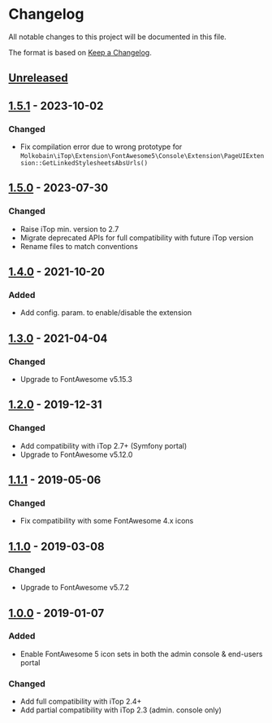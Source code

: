 # Changelog
All notable changes to this project will be documented in this file.

The format is based on [Keep a Changelog](https://keepachangelog.com/en/1.0.0/).

## [Unreleased]

## [1.5.1] - 2023-10-02
### Changed
- Fix compilation error due to wrong prototype for `Molkobain\iTop\Extension\FontAwesome5\Console\Extension\PageUIExtension::GetLinkedStylesheetsAbsUrls()`

## [1.5.0] - 2023-07-30
### Changed
- Raise iTop min. version to 2.7
- Migrate deprecated APIs for full compatibility with future iTop version
- Rename files to match conventions

## [1.4.0] - 2021-10-20
### Added
- Add config. param. to enable/disable the extension

## [1.3.0] - 2021-04-04
### Changed
- Upgrade to FontAwesome v5.15.3

## [1.2.0] - 2019-12-31
### Changed
- Add compatibility with iTop 2.7+ (Symfony portal)
- Upgrade to FontAwesome v5.12.0

## [1.1.1] - 2019-05-06
### Changed
- Fix compatibility with some FontAwesome 4.x icons

## [1.1.0] - 2019-03-08
### Changed
- Upgrade to FontAwesome v5.7.2

## [1.0.0] - 2019-01-07
### Added
- Enable FontAwesome 5 icon sets in both the admin console & end-users portal

### Changed
- Add full compatibility with iTop 2.4+
- Add partial compatibility with iTop 2.3 (admin. console only)

[Unreleased]: https://github.com/Molkobain/itop-fontawesome5-pack/compare/v1.5.1...HEAD
[1.5.1]: https://github.com/Molkobain/itop-fontawesome5-pack/releases/tag/v1.5.1
[1.5.0]: https://github.com/Molkobain/itop-fontawesome5-pack/releases/tag/v1.5.0
[1.4.0]: https://github.com/Molkobain/itop-fontawesome5-pack/releases/tag/v1.4.0
[1.3.0]: https://github.com/Molkobain/itop-fontawesome5-pack/releases/tag/v1.3.0
[1.2.0]: https://github.com/Molkobain/itop-fontawesome5-pack/releases/tag/v1.2.0
[1.1.1]: https://github.com/Molkobain/itop-fontawesome5-pack/releases/tag/v1.1.1
[1.1.0]: https://github.com/Molkobain/itop-fontawesome5-pack/releases/tag/v1.1.0
[1.0.0]: https://github.com/Molkobain/itop-fontawesome5-pack/releases/tag/v1.0.0